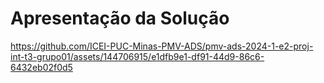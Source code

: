# Apresentação da Solução


https://github.com/ICEI-PUC-Minas-PMV-ADS/pmv-ads-2024-1-e2-proj-int-t3-grupo01/assets/144706915/e1dfb9e1-df91-44d9-86c6-6432eb02f0d5

